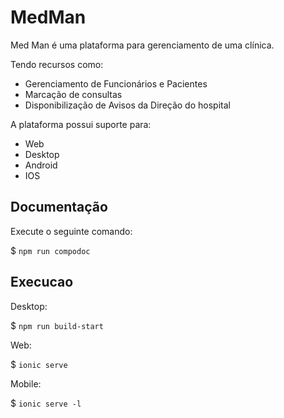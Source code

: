 # MedMan

Med Man é uma plataforma para gerenciamento de uma clínica.

Tendo recursos como:

* Gerenciamento de Funcionários e Pacientes
* Marcação de consultas
* Disponibilização de Avisos da Direção do hospital

A plataforma possui suporte para:

* Web
* Desktop
* Android 
* IOS

## Documentação 

Execute o seguinte comando:

$  `npm run compodoc`

## Execucao

Desktop:

$ `npm run build-start`

Web:

$ `ionic serve`

Mobile:

$ `ionic serve -l`